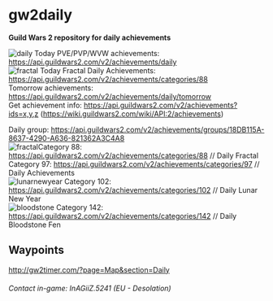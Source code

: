 # gw2daily

  **Guild Wars 2 repository for daily achievements**

![daily](https://render.guildwars2.com/file/483E3939D1A7010BDEA2970FB27703CAAD5FBB0F/42684.png) Today PVE/PVP/WVW achievements: https://api.guildwars2.com/v2/achievements/daily  
![fractal](https://render.guildwars2.com/file/4A5834E40CDC6A0C44085B1F697565002D71CD47/1228226.png) Today Fractal Daily Achievements:  https://api.guildwars2.com/v2/achievements/categories/88  
Tomorrow achievements: https://api.guildwars2.com/v2/achievements/daily/tomorrow  
Get achievement info: https://api.guildwars2.com/v2/achievements?ids=x,y,z (https://wiki.guildwars2.com/wiki/API:2/achievements)  
  
Daily group: https://api.guildwars2.com/v2/achievements/groups/18DB115A-8637-4290-A636-821362A3C4A8  
![fractal](https://render.guildwars2.com/file/4A5834E40CDC6A0C44085B1F697565002D71CD47/1228226.png)Category 88: https://api.guildwars2.com/v2/achievements/categories/88 // Daily Fractal  
Category 97: https://api.guildwars2.com/v2/achievements/categories/97 // Daily Achievements  
![lunarnewyear](https://render.guildwars2.com/file/BA6EB24DE85A3EB763E7BB5FBE0836022222A340/947482.png) Category 102: https://api.guildwars2.com/v2/achievements/categories/102 // Daily Lunar New Year  
![bloodstone](https://render.guildwars2.com/file/3D0EE32F9FA92149C71DB1C1A30CF9ED0241D82D/1466306.png) Category 142: https://api.guildwars2.com/v2/achievements/categories/142 // Daily Bloodstone Fen



## Waypoints
http://gw2timer.com/?page=Map&section=Daily

###### Contact in-game: InAGiiZ.5241 (EU - Desolation)
